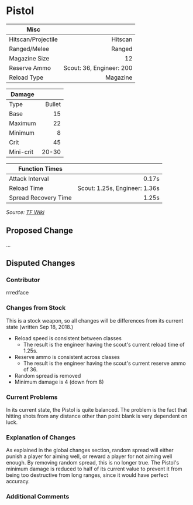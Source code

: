 # Pistol

| Misc               |                          |
|--------------------|-------------------------:|
| Hitscan/Projectile | Hitscan                  |
| Ranged/Melee       | Ranged                   |
| Magazine Size      | 12                       |
| Reserve Ammo       | Scout: 36, Engineer: 200 |
| Reload Type        | Magazine                 |

| Damage    |        |
|-----------|-------:|
| Type      | Bullet |
| Base      | 15     |
| Maximum   | 22     |
| Minimum   | 8      |
| Crit      | 45     |
| Mini-crit | 20-30  |

| Function Times       |                               |
|----------------------|------------------------------:|
| Attack Interval      |                         0.17s |
| Reload Time          | Scout: 1.25s, Engineer: 1.36s |
| Spread Recovery Time |                         1.25s |


*Source: [TF Wiki](https://wiki.teamfortress.com/wiki/Pistol)*

## Proposed Change
...

## Disputed Changes
### Contributor
rrredface

### Changes from Stock
This is a stock weapon, so all changes will be differences from its current state (written Sep 18, 2018.)
* Reload speed is consistent between classes
    * The result is the engineer having the scout's current reload time of 1.25s.
* Reserve ammo is consistent across classes
    * The result is the engineer having the scout's current reserve ammo of 36.
* Random spread is removed
* Minimum damage is 4 (down from 8)


### Current Problems
In its current state, the Pistol is quite balanced. The problem is the fact that hitting shots from any distance other than point blank is very dependent on luck.

### Explanation of Changes
As explained in the global changes section, random spread will either punish a player for aiming well, or reward a player for not aiming well enough. By removing random spread, this is no longer true. The Pistol's minimum damage is reduced to half of its current value to prevent it from being too destructive from long ranges, since it would have perfect accuracy.

### Additional Comments

